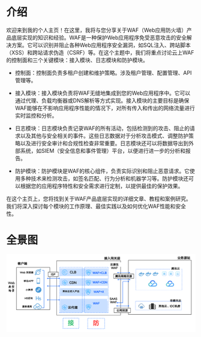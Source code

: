 # 介绍
欢迎来到我的个人主页！在这里，我将与您分享关于WAF（Web应用防火墙）产品底层实现的知识和经验。WAF是一种保护Web应用程序免受恶意攻击的安全解决方案。它可以识别并阻止各种Web应用程序安全漏洞，如SQL注入、跨站脚本（XSS）和跨站请求伪造（CSRF）等。在这个主题中，我们将重点讨论云上WAF的控制面和三个关键模块：接入模块、日志模块和防护模块。

* 控制面：控制面负责多租户创建和维护策略。涉及租户管理、配置管理、API管理等。

* 接入模块：接入模块负责将WAF无缝地集成到您的Web应用程序中。它可以通过代理、负载均衡器或DNS解析等方式实现。接入模块的主要目标是确保WAF能够在不影响应用程序性能的情况下，对所有传入和传出的网络流量进行实时监控和分析。

* 日志模块：日志模块负责记录WAF的所有活动，包括检测到的攻击、阻止的请求以及其他与安全相关的事件。这些日志数据对于分析攻击模式、调整防护策略以及进行安全审计和合规性检查非常重要。日志模块还可以将数据导出到外部系统，如SIEM（安全信息和事件管理）平台，以便进行进一步的分析和报告。

* 防护模块：防护模块是WAF的核心组件，负责实际识别和阻止恶意请求。它使用多种技术来检测攻击，如签名匹配、行为分析和机器学习等。防护模块还可以根据您的应用程序特性和安全需求进行定制，以提供最佳的保护效果。

在这个主页上，您将找到关于WAF产品底层实现的详细文章、教程和案例研究。我们将深入探讨每个模块的工作原理、最佳实践以及如何优化WAF性能和安全性。


# 全景图
![Alt text](overview.png)